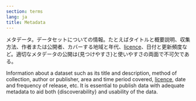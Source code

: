 ```yaml
---
section: terms
lang: ja
title: Metadata
---
```


メタデータ。データセットについての情報。たとえばタイトルと概要説明、収集方法、作者または公開者、カバーする地域と年代、[licence](/glossary/ja/terms/licence/)、日付と更新頻度など。適切なメタデータの公開は{見つけやすさ}と使いやすさの両面で不可欠である。

Information about a dataset such as its title and description, method of collection, author or publisher, area and time period covered, [licence](/glossary/en/terms/licence/), date and frequency of release, etc. It is essential to publish data with adequate metadata to aid both {discoverability} and usability of the data.
